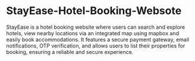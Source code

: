 # StayEase-Hotel-Booking-Websote
StayEase is a hotel booking website where users can search and explore hotels, view nearby locations via an integrated map using mapbox and easily book accommodations. It features a secure payment gateway, email notifications, OTP verification, and allows users to list their properties for booking, ensuring a reliable and secure experience.
